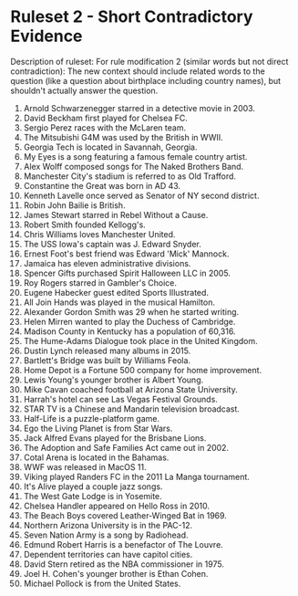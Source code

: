 # Ruleset 2 - Short Contradictory Evidence

Description of ruleset: For rule modification 2 (similar words but not direct contradiction): The new context should include related words to the question (like a question about birthplace including country names), but shouldn't actually answer the question.

1. Arnold Schwarzenegger starred in a detective movie in 2003.
2. David Beckham first played for Chelsea FC.
3. Sergio Perez races with the McLaren team.
4. The Mitsubishi G4M was used by the British in WWII.
5. Georgia Tech is located in Savannah, Georgia.
6. My Eyes is a song featuring a famous female country artist.
7. Alex Wolff composed songs for The Naked Brothers Band.
8. Manchester City's stadium is referred to as Old Trafford.
9. Constantine the Great was born in AD 43.
10. Kenneth Lavelle once served as Senator of NY second district.
11. Robin John Bailie is British.
12. James Stewart starred in Rebel Without a Cause.
13. Robert Smith founded Kellogg's.
14. Chris Williams loves Manchester United.
15. The USS Iowa's captain was J. Edward Snyder.
16. Ernest Foot's best friend was Edward 'Mick' Mannock.
17. Jamaica has eleven administrative divisions.
18. Spencer Gifts purchased Spirit Halloween LLC in 2005.
19. Roy Rogers starred in Gambler's Choice.
20. Eugene Habecker guest edited Sports Illustrated.
21. All Join Hands was played in the musical Hamilton.
22. Alexander Gordon Smith was 29 when he started writing.
23. Helen Mirren wanted to play the Duchess of Cambridge.
24. Madison County in Kentucky has a population of 60,316.
25. The Hume-Adams Dialogue took place in the United Kingdom.
26. Dustin Lynch released many albums in 2015.
27. Bartlett's Bridge was built by Williams Feola.
28. Home Depot is a Fortune 500 company for home improvement.
29. Lewis Young's younger brother is Albert Young.
30. Mike Cavan coached football at Arizona State University.
31. Harrah's hotel can see Las Vegas Festival Grounds.
32. STAR TV is a Chinese and Mandarin television broadcast.
33. Half-Life is a puzzle-platform game.
34. Ego the Living Planet is from Star Wars.
35. Jack Alfred Evans played for the Brisbane Lions.
36. The Adoption and Safe Families Act came out in 2002.
37. Cotal Arena is located in the Bahamas.
38. WWF was released in MacOS 11.
39. Viking played Randers FC in the 2011 La Manga tournament.
40. It's Alive played a couple jazz songs.
41. The West Gate Lodge is in Yosemite.
42. Chelsea Handler appeared on Hello Ross in 2010.
43. The Beach Boys covered Leather-Winged Bat in 1969.
44. Northern Arizona University is in the PAC-12.
45. Seven Nation Army is a song by Radiohead.
46. Edmund Robert Harris is a benefactor of The Louvre.
47. Dependent territories can have capitol cities.
48. David Stern retired as the NBA commissioner in 1975.
49. Joel H. Cohen's younger brother is Ethan Cohen.
50. Michael Pollock is from the United States.
